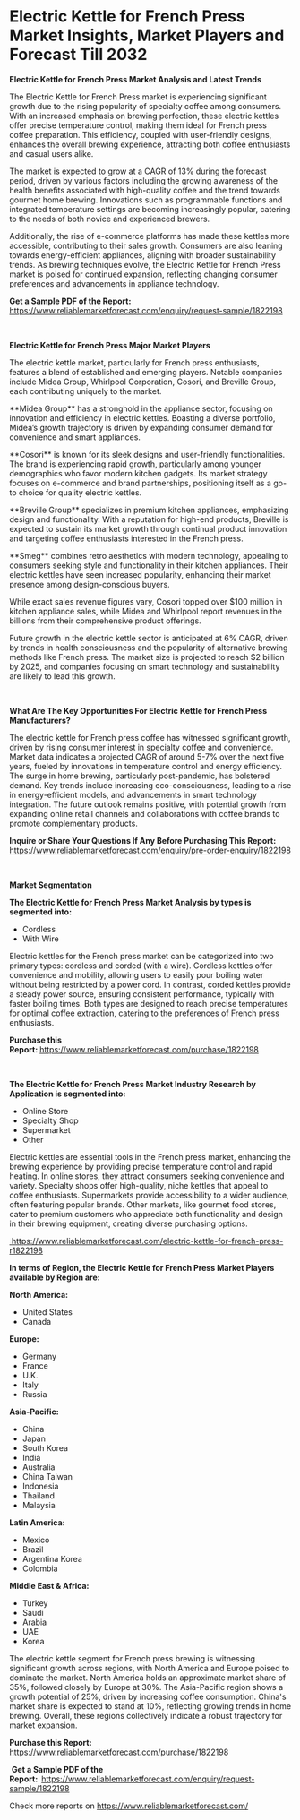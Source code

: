 <p><h1>Electric Kettle for French Press Market Insights, Market Players and Forecast Till 2032</h1></p><p><strong>Electric Kettle for French Press Market Analysis and Latest Trends</strong></p>
<p><p>The Electric Kettle for French Press market is experiencing significant growth due to the rising popularity of specialty coffee among consumers. With an increased emphasis on brewing perfection, these electric kettles offer precise temperature control, making them ideal for French press coffee preparation. This efficiency, coupled with user-friendly designs, enhances the overall brewing experience, attracting both coffee enthusiasts and casual users alike.</p><p>The market is expected to grow at a CAGR of 13% during the forecast period, driven by various factors including the growing awareness of the health benefits associated with high-quality coffee and the trend towards gourmet home brewing. Innovations such as programmable functions and integrated temperature settings are becoming increasingly popular, catering to the needs of both novice and experienced brewers.</p><p>Additionally, the rise of e-commerce platforms has made these kettles more accessible, contributing to their sales growth. Consumers are also leaning towards energy-efficient appliances, aligning with broader sustainability trends. As brewing techniques evolve, the Electric Kettle for French Press market is poised for continued expansion, reflecting changing consumer preferences and advancements in appliance technology.</p></p>
<p><strong>Get a Sample PDF of the Report:&nbsp;</strong> <a href="https://www.reliablemarketforecast.com/enquiry/request-sample/1822198?utm_campaign=2291&utm_medium=2&utm_source=Github&utm_content=ia&utm_term=04042025&utm_id=electric-kettle-for-french-press">https://www.reliablemarketforecast.com/enquiry/request-sample/1822198</a></p>
<p>&nbsp;</p>
<p><strong>Electric Kettle for French Press Major Market Players</strong></p>
<p><p>The electric kettle market, particularly for French press enthusiasts, features a blend of established and emerging players. Notable companies include Midea Group, Whirlpool Corporation, Cosori, and Breville Group, each contributing uniquely to the market.</p><p>**Midea Group** has a stronghold in the appliance sector, focusing on innovation and efficiency in electric kettles. Boasting a diverse portfolio, Midea’s growth trajectory is driven by expanding consumer demand for convenience and smart appliances.</p><p>**Cosori** is known for its sleek designs and user-friendly functionalities. The brand is experiencing rapid growth, particularly among younger demographics who favor modern kitchen gadgets. Its market strategy focuses on e-commerce and brand partnerships, positioning itself as a go-to choice for quality electric kettles.</p><p>**Breville Group** specializes in premium kitchen appliances, emphasizing design and functionality. With a reputation for high-end products, Breville is expected to sustain its market growth through continual product innovation and targeting coffee enthusiasts interested in the French press.</p><p>**Smeg** combines retro aesthetics with modern technology, appealing to consumers seeking style and functionality in their kitchen appliances. Their electric kettles have seen increased popularity, enhancing their market presence among design-conscious buyers.</p><p>While exact sales revenue figures vary, Cosori topped over $100 million in kitchen appliance sales, while Midea and Whirlpool report revenues in the billions from their comprehensive product offerings. </p><p>Future growth in the electric kettle sector is anticipated at 6% CAGR, driven by trends in health consciousness and the popularity of alternative brewing methods like French press. The market size is projected to reach $2 billion by 2025, and companies focusing on smart technology and sustainability are likely to lead this growth.</p></p>
<p>&nbsp;</p>
<p><strong>What Are The Key Opportunities For Electric Kettle for French Press Manufacturers?</strong></p>
<p><p>The electric kettle for French press coffee has witnessed significant growth, driven by rising consumer interest in specialty coffee and convenience. Market data indicates a projected CAGR of around 5-7% over the next five years, fueled by innovations in temperature control and energy efficiency. The surge in home brewing, particularly post-pandemic, has bolstered demand. Key trends include increasing eco-consciousness, leading to a rise in energy-efficient models, and advancements in smart technology integration. The future outlook remains positive, with potential growth from expanding online retail channels and collaborations with coffee brands to promote complementary products.</p></p>
<p><strong>Inquire or Share Your Questions If Any Before Purchasing This Report:</strong> <a href="https://www.reliablemarketforecast.com/enquiry/pre-order-enquiry/1822198?utm_campaign=2291&utm_medium=2&utm_source=Github&utm_content=ia&utm_term=04042025&utm_id=electric-kettle-for-french-press">https://www.reliablemarketforecast.com/enquiry/pre-order-enquiry/1822198</a></p>
<p>&nbsp;</p>
<p><strong>Market Segmentation</strong></p>
<p><strong>The Electric Kettle for French Press Market Analysis by types is segmented into:</strong></p>
<p><ul><li>Cordless</li><li>With Wire</li></ul></p>
<p><p>Electric kettles for the French press market can be categorized into two primary types: cordless and corded (with a wire). Cordless kettles offer convenience and mobility, allowing users to easily pour boiling water without being restricted by a power cord. In contrast, corded kettles provide a steady power source, ensuring consistent performance, typically with faster boiling times. Both types are designed to reach precise temperatures for optimal coffee extraction, catering to the preferences of French press enthusiasts.</p></p>
<p><strong>Purchase this Report:&nbsp;</strong><a href="https://www.reliablemarketforecast.com/purchase/1822198?utm_campaign=2291&utm_medium=2&utm_source=Github&utm_content=ia&utm_term=04042025&utm_id=electric-kettle-for-french-press">https://www.reliablemarketforecast.com/purchase/1822198</a></p>
<p>&nbsp;</p>
<p><strong>The Electric Kettle for French Press Market Industry Research by Application is segmented into:</strong></p>
<p><ul><li>Online Store</li><li>Specialty Shop</li><li>Supermarket</li><li>Other</li></ul></p>
<p><p>Electric kettles are essential tools in the French press market, enhancing the brewing experience by providing precise temperature control and rapid heating. In online stores, they attract consumers seeking convenience and variety. Specialty shops offer high-quality, niche kettles that appeal to coffee enthusiasts. Supermarkets provide accessibility to a wider audience, often featuring popular brands. Other markets, like gourmet food stores, cater to premium customers who appreciate both functionality and design in their brewing equipment, creating diverse purchasing options.</p></p>
<p><a href="https://www.reliablemarketforecast.com/electric-kettle-for-french-press-r1822198?utm_campaign=2291&utm_medium=2&utm_source=Github&utm_content=ia&utm_term=04042025&utm_id=electric-kettle-for-french-press">&nbsp;https://www.reliablemarketforecast.com/electric-kettle-for-french-press-r1822198</a></p>
<p><strong>In terms of Region, the Electric Kettle for French Press Market Players available by Region are:</strong></p>
<p>
    <p> <strong> North America: </strong>
        <ul>
            <li>United States</li>
            <li>Canada</li>
        </ul>
        </p> 
    <p> <strong> Europe: </strong>
        <ul>
            <li>Germany</li>
            <li>France</li>
            <li>U.K.</li>
            <li>Italy</li>
            <li>Russia</li>
        </ul>
        </p> 
    <p> <strong> Asia-Pacific: </strong>
        <ul>
            <li>China</li>
            <li>Japan</li>
            <li>South Korea</li>
            <li>India</li>
            <li>Australia</li>
            <li>China Taiwan</li>
            <li>Indonesia</li>
            <li>Thailand</li>
            <li>Malaysia</li>
        </ul>
        </p> 
    <p> <strong> Latin America: </strong>
        <ul>
            <li>Mexico</li>
            <li>Brazil</li>
            <li>Argentina Korea</li>
            <li>Colombia</li>
        </ul>
        </p> 
    <p> <strong> Middle East & Africa: </strong>
        <ul>
            <li>Turkey</li>
            <li>Saudi</li>
            <li>Arabia</li>
            <li>UAE</li>
            <li>Korea</li>
        </ul>
    </p>
    </p>
<p><p>The electric kettle segment for French press brewing is witnessing significant growth across regions, with North America and Europe poised to dominate the market. North America holds an approximate market share of 35%, followed closely by Europe at 30%. The Asia-Pacific region shows a growth potential of 25%, driven by increasing coffee consumption. China's market share is expected to stand at 10%, reflecting growing trends in home brewing. Overall, these regions collectively indicate a robust trajectory for market expansion.</p></p>
<p><strong>Purchase this Report: </strong><a href="https://www.reliablemarketforecast.com/purchase/1822198?utm_campaign=2291&utm_medium=2&utm_source=Github&utm_content=ia&utm_term=04042025&utm_id=electric-kettle-for-french-press">https://www.reliablemarketforecast.com/purchase/1822198</a></p>
<p>&nbsp;<strong>Get a Sample PDF of the Report:&nbsp;&nbsp;</strong><a href="https://www.reliablemarketforecast.com/enquiry/request-sample/1822198?utm_campaign=2291&utm_medium=2&utm_source=Github&utm_content=ia&utm_term=04042025&utm_id=electric-kettle-for-french-press">https://www.reliablemarketforecast.com/enquiry/request-sample/1822198</a></p>
<p><strong></strong></p>
<p>Check more reports on <a href="https://www.reliablemarketforecast.com/?utm_campaign=2291&utm_medium=2&utm_source=Github&utm_content=ia&utm_term=04042025&utm_id=electric-kettle-for-french-press">https://www.reliablemarketforecast.com/</a></p>